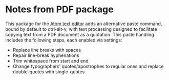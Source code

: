 # Notes from PDF package

This package for the [Atom text editor](https://atom.io/) adds an alternative paste command, bound by default to ctrl-alt-v, with text processing designed to facilitate copying text from a PDF document as a quotation. This paste handling includes the following steps, each enabled via settings:
- Replace line breaks with spaces
- Repair line-break hyphenations
- Trim whitespace from start and end
- Change typographers' quotes/apostrophes to regular ones and replace double-quotes with single-quotes
